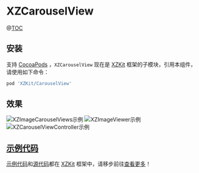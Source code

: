 # XZCarouselView

@[TOC](目录)

## 安装

支持 [CocoaPods](https://cocoapods.org/) ，`XZCarouselView` 现在是 [XZKit](https://github.com/mlibai/XZKit) 框架的子模块，引用本组件，请使用如下命令：

```ruby
pod 'XZKit/CarouselView'
```
## 效果
![XZImageCarouselViews示例](https://github.com/mlibai/XZKit/raw/master/Documentation/CarouselView/1.gif) 
![XZImageViewer示例](https://github.com/mlibai/XZKit/raw/master/Documentation/CarouselView/2.gif)  
![XZCarouselViewController示例](https://github.com/mlibai/XZKit/raw/master/Documentation/CarouselView/3.gif)

## [示例代码](https://github.com/mlibai/XZKit/tree/master/Projects/Example/CarouselViewExample)

[示例代码](https://github.com/mlibai/XZKit/tree/master/Projects/Example/CarouselViewExample)和[源代码](https://github.com/mlibai/XZKit/tree/master/XZKit/Code/CarouselView)都在 [XZKit](https://github.com/mlibai/XZKit) 框架中，请移步前往[查看更多](https://github.com/mlibai/XZKit/tree/master/Documentation/CarouselView)！



